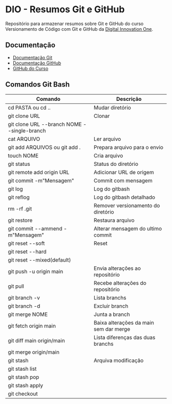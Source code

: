 
# DIO - Resumos Git e GitHub

Repositório para armazenar resumos sobre Git e GitHub do curso Versionamento de Código com Git e GitHub da [Digital Innovation One](gttps://www.dio.me/).

## Documentação

- [Documentação Git](https://git-scm.com/doc)
- [Documentação GitHub](https://docs.github.com/pt)
- [GitHub do Curso](https://github.com/elidianaandrade/dio-curso-git-github)

## Comandos Git Bash

| Comando  | Descrição |
| ------------- | ------------- |
| cd PASTA ou cd .. | Mudar diretório  |
| git clone URL   | Clonar   |
| git clone URL --branch NOME --single-branch   |    |
| cat ARQUIVO   | Ler arquivo   |
| git add ARQUIVOS ou git add .   | Prepara arquivo para o envio   |
| touch NOME   | Cria arquivo   |
| git status   |  Status do diretório  |
| git remote add origin URL   |  Adicionar URL de origem  |
| git commit -m"Mensagem"   |  Commit com mensagem  |
| git log   |  Log do gitbash  |
| git reflog   |  Log do gitbash detalhado  |
| rm -rf .git   |  Remover versionamento do diretório  |
| git restore   |  Restaura arquivo  |
| git commit --ammend -m"Mensagem"   |  Alterar mensagem do ultimo commit  |
| git reset --soft  |  Reset  |
| git reset --hard   |    |
| git reset --mixed(default)   |    |
| git push -u origin main   |  Envia alterações ao repositório  |
| git pull   |  Recebe alterações do repositório  |
| git branch -v   |  Lista branchs  |
| git branch -d   |  Excluir branch  |
| git merge NOME   |  Junta a branch  |
| git fetch origin main   |  Baixa alterações da main sem dar merge  |
| git diff main origin/main   |  Lista diferenças das duas branchs  |
| git merge origin/main   |     |
| git stash   |  Arquiva modificação  |
| git stash list   |    |
| git stash pop   |    |
| git stash apply   |    |
| git checkout   |    |